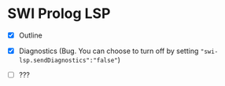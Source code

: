 # SWI Prolog LSP
- [x] Outline
- [x] Diagnostics (Bug. You can choose to turn off by setting `"swi-lsp.sendDiagnostics":"false"`)
- [ ] ??? 

